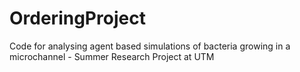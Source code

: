 # OrderingProject
Code for analysing agent based simulations of bacteria growing in a microchannel - Summer Research Project at UTM
